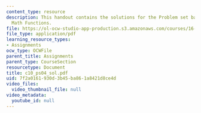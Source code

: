 ```yaml
---
content_type: resource
description: This handout contains the solutions for the Problem set based on Simple
  Math Functions.
file: https://ol-ocw-studio-app-production.s3.amazonaws.com/courses/16-01-unified-engineering-i-ii-iii-iv-fall-2005-spring-2006/7f2a0161930d3b45ba861a8421d8ce4d_c10_ps04_sol.pdf
file_type: application/pdf
learning_resource_types:
- Assignments
ocw_type: OCWFile
parent_title: Assignments
parent_type: CourseSection
resourcetype: Document
title: c10_ps04_sol.pdf
uid: 7f2a0161-930d-3b45-ba86-1a8421d8ce4d
video_files:
  video_thumbnail_file: null
video_metadata:
  youtube_id: null
---
```

